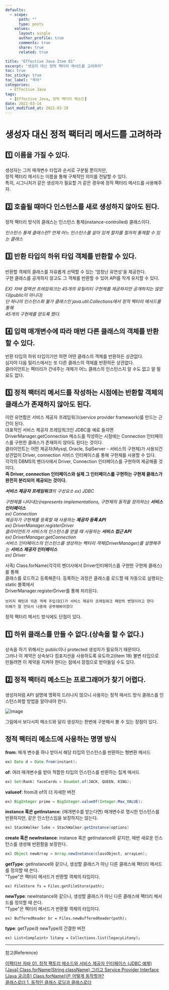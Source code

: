 ```yaml
---
defaults:
  - scope:
      path: ""
      type: posts
    values:
      layout: single
      author_profile: true
      comments: true
      share: true
      related: true

title: "Effective Java Item 01"
excerpt: "생성자 대신 정적 팩터리 메서드를 고려하라"
toc: true
toc_sticky: true
toc_label: "목차"
categories:
  - Effective Java
tags:
  - [Effective Java, 정적 팩터리 메소드]
date: 2021-03-14
last_modified_at: 2021-03-18
---
```


# 생성자 대신 정적 팩터리 메서드를 고려하라  

## 1️⃣ 이름을 가질 수 있다.  

생성자는 그저 매개변수 타입과 순서로 구분될 뿐이지만,  
정적 팩터리 메서드는 이름을 통해 구체적인 의미를 전달할 수 있다.  
특히, 시그니처가 같은 생성자가 필요할 거 같은 경우에 정적 팩터리 메서드를 사용해주자.

## 2️⃣ 호출될 때마다 인스턴스를 새로 생성하지 않아도 된다.

정적 팩터리 방식의 클래스는 인스턴스 통제(instance-controlled) 클래스이다.

*인스턴스 통제 클래스란?*
*언제 어느 인스턴스를 살아 있게 할지를 철저히 통제할 수 있는 클래스*  

## 3️⃣ 반환 타입의 하위 타입 객체를 반환할 수 있다.

반환할 객체의 클래스를 자유롭게 선택할 수 있는 '엄청난 유연성'을 제공한다.  
구현 클래스를 공개하지 않고도 그 객체를 반환할 수 있어 API를 작게 유지할 수 있다.  

*EX) 자바 컬렉션 프레임워크는 45개의 유틸리티 구현체를 제공하지만 공개하지는 않았다(public이 아니다)  
단 하나의 인스턴스화 불가 클래스인 java.util.Collections에서 정적 팩터리 메서드를 통해  
45개의 구현체를 얻도록 했다.*  

## 4️⃣ 입력 매개변수에 따라 매번 다른 클래스의 객체를 반환할 수 있다.  

반환 타입의 하위 타입이기만 하면 어떤 클래스의 객체를 반환하든 상관없다.  
심지어 다음 릴리스에서는 또 다른 클래스의 객체를 반환하든 상관없다.  
클라이언트는 팩터리가 건네주는 개체가 어느 클래스의 인스턴스지 알 수도 없고 알 필요도 없다.

## 5️⃣ 정적 팩터리 메서드를 작성하는 시점에는 반환할 객체의 클래스가 존재하지 않아도 된다.

이런 유연함은 서비스 제공자 프레임워크(service provider framework)를 만드는 근간이 된다.  
대표적인 서비스 제공자 프레임워크인 JDBC를 예로 들자면 DriverManager.getConnection 메소드를 작성하는 시점에는 Connection 인터페이스를 구현한 클래스가 
존재하지 않아도 된다는 것이다.  
클라이언트는 어떤 제공자(Mysql, Oracle, SqlServer - 서비스의 구현체)가 사용되건 상관없이 Driver, connection 서비스 인터페이스를 통해 구현체를 사용할 수 있다.   
각각의 DBMS의 벤더사에서 Driver, Connection 인터페이스를 구현하여 제공해줄 것이다.  
**즉 Driver, connection 인터페이스와 실제 그 인터페이스를 구현하는 구현체 클래스가 완전히 분리되어 제공되는 것이다.**  

***서비스 제공자 프레임워크****의 구성요소 ex) JDBC*  

*구현체를 나타내는(represents implementations, 구현체의 동작을 정의하는) ***서비스 인터페이스***  
ex) Connection  
제공자가 구현체를 등록할 때 사용하는 ***제공자 등록 API***   
ex) DriverManager.registerDriver  
클라이언트가 서비스의 인스턴스를 얻을 때 사용하는 ***서비스 접근 API***  
ex) DriverManager.getConnection  
서비스 인터페이스의 인스턴스를 생성하는 팩터리 객체(DriverManager)를 설명해주는 ***서비스 제공자 인터페이스***  
ex) Driver*

사족) Class.forName(각각의 벤더사에서 Driver인터페이스를 구현한 구현체 클래스)를 통해  
클래스를 로드하고 등록해준다. 등록하는 과정은 클래스를 로드할 때 자동으로 실행되는 static 블록에서  
DriverManager.registerDriver를 통해 처리된다.

`브리지 패턴과 의존 객체 주입(DI)가 서비스 제공자 프레임워크 패턴의 변형이라고 한다  
이해가 잘 안되서 나중에 공부해봐야겠다`

정적 팩터리 메서드 방식에도 단점이 있다.

## 1️⃣ 하위 클래스를 만들 수 없다.(상속을 할 수 없다.)

상속을 하기 위해서는 public이나 protected 생성자가 필요하기 때문이다.  
그러나 이 제약은 상속보다 컴포지션을 사용하도록 유도하고(Item 18) 불변 타입으로 만들려면 이 제약을
지켜야 한다는 점에서 장점으로 받아들일 수도 있다.

## 2️⃣ 정적 팩터리 메소드는 프로그래머가 찾기 어렵다.

생성자처럼 API 설명에 명확히 드러나지 않으니 사용자는 정적 매서드 방식 클래스를 인스턴스화할 방법을 알아내야 한다.

![image](https://user-images.githubusercontent.com/68231412/111687943-40361b80-886e-11eb-9edd-a091b94bc2e4.png)  

그림에서 보다시피 메소드와 달리 생성자는 한번에 구분해서 볼 수 있는 장점이 있다.

## 정적 팩터리 메소드에 사용하는 명명 방식 

**from**: 매개 변수를 하나 받아서 해당 타입의 인스턴스를 반환하는 형변환 메서드  
``` java  
ex) Date d = Date.from(instant);
```

**of**: 여러 매개변수를 받아 적합한 타입의 인스턴스를 반환하는 집계 메서드  
``` java  
ex) Set(Rank) faceCards = EnumSet.of(JACK, QUEEN, KING);
```

**valueof**: from과 of의 더 자세한 버전  
``` java  
ex) BigInteger prime = BigInteger.valueOf(Integer.Max_VALUE);
```

**instance 혹은 getInstance**: (매개변수를 받는다면) 매개변수로 명시한 인스턴스를 반환하지만, 같은 인스턴스임을 보장하지는 않는다.  
``` java  
ex) StackWalker luke = StackWalker.getInstance(options)
```

**create 혹은 newInstance**: instance 혹은 getInstance와 같지만, 매번 새로운 인스턴스를 생성해 반환함을 보장한다.
``` java
ex) Object newArray = Array.newInstance(classObject, arrayLen);
```

**getType**: getInstance와 같으나, 생성할 클래스가 아닌 다른 클래스에 팩터리 메서드를 정의할 때 쓴다.  
"Type"은 팩터리 메서드가 반환할 객체의 타입이다.
```
ex) FileStore fs = Files.getFileStore(path);
```

**newType**: newInstance와 같으나, 생성할 클래스가 아닌 다른 클래스에 팩터리 메서드를 정의할 때 쓴다.  
"Type"은 팩터리 메서드가 반환활 객체의 타입이다.
```
ex) BufferedReader br = Files.newBufferedReader(path);
```

**type**: getType과 newType의 간결한 버전
```
ex) List<Complaint> litany = Collections.list(legacyLitany);
```

___
참고(Reference)

[이펙티브 자바 01. 정적 팩토리 메소드와 서비스 제공자 인터페이스 (JDBC 예제)](https://plposer.tistory.com/61)  
[[Java] Class.forName(String className) 그리고 Service Provider Interface](https://devyongsik.tistory.com/294)  
[[Java 궁금증] Class.forName()은 어떻게 동작할까?](https://kyun2.tistory.com/23)  
[클래스로더 1, 동적인 클래스 로딩과 클래스로더](https://javacan.tistory.com/entry/1)
